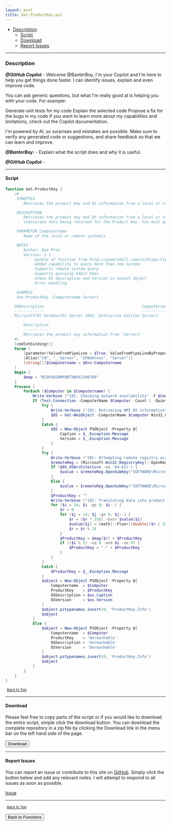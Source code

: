 ```yaml
---
layout: post
title: Get-ProductKey.ps1
---
```


- [Description](#description)
  - [Script](#script)
  - [Download](#download)
  - [Report Issues](#report-issues)

---

### Description

**_@GitHub Copilot_** - Welcome @BanterBoy, I'm your Copilot and I'm here to help you get things done faster. I can identify issues, explain and even improve code.

You can ask generic questions, but what I'm really good at is helping you with your code. For example:

Generate unit tests for my code
Explain the selected code
Propose a fix for the bugs in my code
If you want to learn more about my capabilities and limitations, check out the Copilot documentation.

I'm powered by AI, so surprises and mistakes are possible. Make sure to verify any generated code or suggestions, and share feedback so that we can learn and improve.

**_@BanterBoy:_** - Explain what the script does and why it is useful.

**_@GitHub Copilot_** -

---

#### Script

```powershell
function Get-ProductKey {
    <#
    .SYNOPSIS
        Retrieves the product key and OS information from a local or remote system/s.

    .DESCRIPTION
        Retrieves the product key and OS information from a local or remote system/s. Queries of 64bit OS from a 32bit OS will result in
        inaccurate data being returned for the Product Key. You must query a 64bit OS from a system running a 64bit OS.

    .PARAMETER Computername
        Name of the local or remote system/s.

    .NOTES
        Author: Boe Prox
        Version: 1.1
            -Update of function from http://powershell.com/cs/blogs/tips/archive/2012/04/30/getting-windows-product-key.aspx
            -Added capability to query more than one system
            -Supports remote system query
            -Supports querying 64bit OSes
            -Shows OS description and Version in output object
            -Error Handling

    .EXAMPLE
     Get-ProductKey -Computername Server1

    OSDescription                                           Computername OSVersion ProductKey
    -------------                                           ------------ --------- ----------
    Microsoft(R) Windows(R) Server 2003, Enterprise Edition Server1       5.2.3790  bcdfg-hjklm-pqrtt-vwxyy-12345

        Description
        -----------
        Retrieves the product key information from 'Server1'
    #>
    [cmdletbinding()]
    Param (
        [parameter(ValueFromPipeLine = $True, ValueFromPipeLineByPropertyName = $True)]
        [Alias("CN", "__Server", "IPAddress", "Server")]
        [string[]]$Computername = $Env:Computername
    )
    Begin {
        $map = "BCDFGHJKMPQRTVWXY2346789"
    }
    Process {
        ForEach ($Computer in $Computername) {
            Write-Verbose ("{0}: Checking network availability" -f $Computer)
            If (Test-Connection -ComputerName $Computer -Count 1 -Quiet) {
                Try {
                    Write-Verbose ("{0}: Retrieving WMI OS information" -f $Computer)
                    $OS = Get-WmiObject -ComputerName $Computer Win32_OperatingSystem -ErrorAction Stop
                }
                Catch {
                    $OS = New-Object PSObject -Property @{
                        Caption = $_.Exception.Message
                        Version = $_.Exception.Message
                    }
                }
                Try {
                    Write-Verbose ("{0}: Attempting remote registry access" -f $Computer)
                    $remoteReg = [Microsoft.Win32.RegistryKey]::OpenRemoteBaseKey([Microsoft.Win32.RegistryHive]::LocalMachine, $Computer)
                    If ($OS.OSArchitecture -eq '64-bit') {
                        $value = $remoteReg.OpenSubKey("SOFTWARE\Microsoft\Windows NT\CurrentVersion").GetValue('DigitalProductId4')[0x34..0x42]
                    }
                    Else {
                        $value = $remoteReg.OpenSubKey("SOFTWARE\Microsoft\Windows NT\CurrentVersion").GetValue('DigitalProductId')[0x34..0x42]
                    }
                    $ProductKey = ""
                    Write-Verbose ("{0}: Translating data into product key" -f $Computer)
                    for ($i = 24; $i -ge 0; $i--) {
                        $r = 0
                        for ($j = 14; $j -ge 0; $j--) {
                            $r = ($r * 256) -bxor $value[$j]
                            $value[$j] = [math]::Floor([double]($r / 24))
                            $r = $r % 24
                        }
                        $ProductKey = $map[$r] + $ProductKey
                        if (($i % 5) -eq 0 -and $i -ne 0) {
                            $ProductKey = "-" + $ProductKey
                        }
                    }
                }
                Catch {
                    $ProductKey = $_.Exception.Message
                }
                $object = New-Object PSObject -Property @{
                    Computername  = $Computer
                    ProductKey    = $ProductKey
                    OSDescription = $os.Caption
                    OSVersion     = $os.Version
                }
                $object.pstypenames.insert(0, 'ProductKey.Info')
                $object
            }
            Else {
                $object = New-Object PSObject -Property @{
                    Computername  = $Computer
                    ProductKey    = 'Unreachable'
                    OSDescription = 'Unreachable'
                    OSVersion     = 'Unreachable'
                }
                $object.pstypenames.insert(0, 'ProductKey.Info')
                $object
            }
        }
    }
}
```

<span style="font-size:11px;"><a href="#"><i class="fas fa-caret-up" aria-hidden="true" style="color: white; margin-right:5px;"></i>Back to Top</a></span>

---

#### Download

Please feel free to copy parts of the script or if you would like to download the entire script, simple click the download button. You can download the complete repository in a zip file by clicking the Download link in the menu bar on the left hand side of the page.

<button class="btn" type="submit" onclick="window.open('/PowerShell/functions/Get-ProductKey.ps1')">
    <i class="fa fa-cloud-download-alt">
    </i>
        Download
</button>

---

#### Report Issues

You can report an issue or contribute to this site on <a href="https://github.com/BanterBoy/scripts-blog/issues">GitHub</a>. Simply click the button below and add any relevant notes. I will attempt to respond to all issues as soon as possible.

<!-- Place this tag where you want the button to render. -->

<a class="github-button" href="https://github.com/BanterBoy/scripts-blog/issues/new?title=Get-ProductKey.ps1&body=There is a problem with this function. Please find details below." data-show-count="true" aria-label="Issue BanterBoy/scripts-blog on GitHub">Issue</a>

---

<span style="font-size:11px;"><a href="#"><i class="fas fa-caret-up" aria-hidden="true" style="color: white; margin-right:5px;"></i>Back to Top</a></span>

<a href="/menu/_pages/functions.html">
    <button class="btn">
        <i class='fas fa-reply'>
        </i>
            Back to Functions
    </button>
</a>

[1]: http://ecotrust-canada.github.io/markdown-toc
[2]: https://github.com/googlearchive/code-prettify
